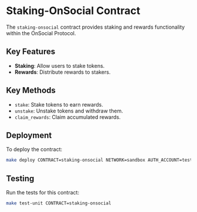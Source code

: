 # Staking-OnSocial Contract

The `staking-onsocial` contract provides staking and rewards functionality within the OnSocial Protocol.

## Key Features

- **Staking**: Allow users to stake tokens.
- **Rewards**: Distribute rewards to stakers.

## Key Methods

- `stake`: Stake tokens to earn rewards.
- `unstake`: Unstake tokens and withdraw them.
- `claim_rewards`: Claim accumulated rewards.

## Deployment

To deploy the contract:

```bash
make deploy CONTRACT=staking-onsocial NETWORK=sandbox AUTH_ACCOUNT=test.near
```

## Testing

Run the tests for this contract:

```bash
make test-unit CONTRACT=staking-onsocial
```